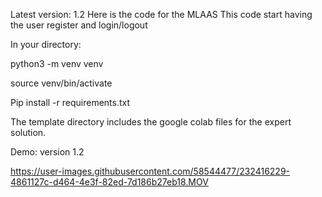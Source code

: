 Latest version: 1.2
Here is the code for the MLAAS
This code start having the user register and login/logout

In your directory:

python3 -m venv venv

source venv/bin/activate

Pip install -r requirements.txt


The template directory includes the google colab files for the expert solution.




Demo: version 1.2

https://user-images.githubusercontent.com/58544477/232416229-4861127c-d464-4e3f-82ed-7d186b27eb18.MOV

